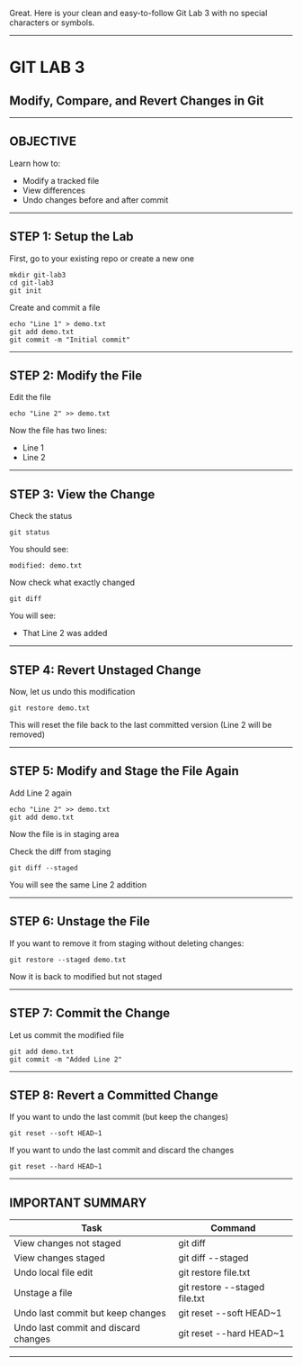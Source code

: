 Great. Here is your clean and easy-to-follow Git Lab 3 with no special characters or symbols.

---

# GIT LAB 3

## Modify, Compare, and Revert Changes in Git

---

## OBJECTIVE

Learn how to:

* Modify a tracked file
* View differences
* Undo changes before and after commit

---

## STEP 1: Setup the Lab

First, go to your existing repo or create a new one

```
mkdir git-lab3
cd git-lab3
git init
```

Create and commit a file

```
echo "Line 1" > demo.txt
git add demo.txt
git commit -m "Initial commit"
```

---

## STEP 2: Modify the File

Edit the file

```
echo "Line 2" >> demo.txt
```

Now the file has two lines:

* Line 1
* Line 2

---

## STEP 3: View the Change

Check the status

```
git status
```

You should see:

```
modified: demo.txt
```

Now check what exactly changed

```
git diff
```

You will see:

* That Line 2 was added

---

## STEP 4: Revert Unstaged Change

Now, let us undo this modification

```
git restore demo.txt
```

This will reset the file back to the last committed version
(Line 2 will be removed)

---

## STEP 5: Modify and Stage the File Again

Add Line 2 again

```
echo "Line 2" >> demo.txt
git add demo.txt
```

Now the file is in staging area

Check the diff from staging

```
git diff --staged
```

You will see the same Line 2 addition

---

## STEP 6: Unstage the File

If you want to remove it from staging without deleting changes:

```
git restore --staged demo.txt
```

Now it is back to modified but not staged

---

## STEP 7: Commit the Change

Let us commit the modified file

```
git add demo.txt
git commit -m "Added Line 2"
```

---

## STEP 8: Revert a Committed Change

If you want to undo the last commit (but keep the changes)

```
git reset --soft HEAD~1
```

If you want to undo the last commit and discard the changes

```
git reset --hard HEAD~1
```

---

## IMPORTANT SUMMARY

| Task                                 | Command                       |
| ------------------------------------ | ----------------------------- |
| View changes not staged              | git diff                      |
| View changes staged                  | git diff --staged             |
| Undo local file edit                 | git restore file.txt          |
| Unstage a file                       | git restore --staged file.txt |
| Undo last commit but keep changes    | git reset --soft HEAD\~1      |
| Undo last commit and discard changes | git reset --hard HEAD\~1      |

---

